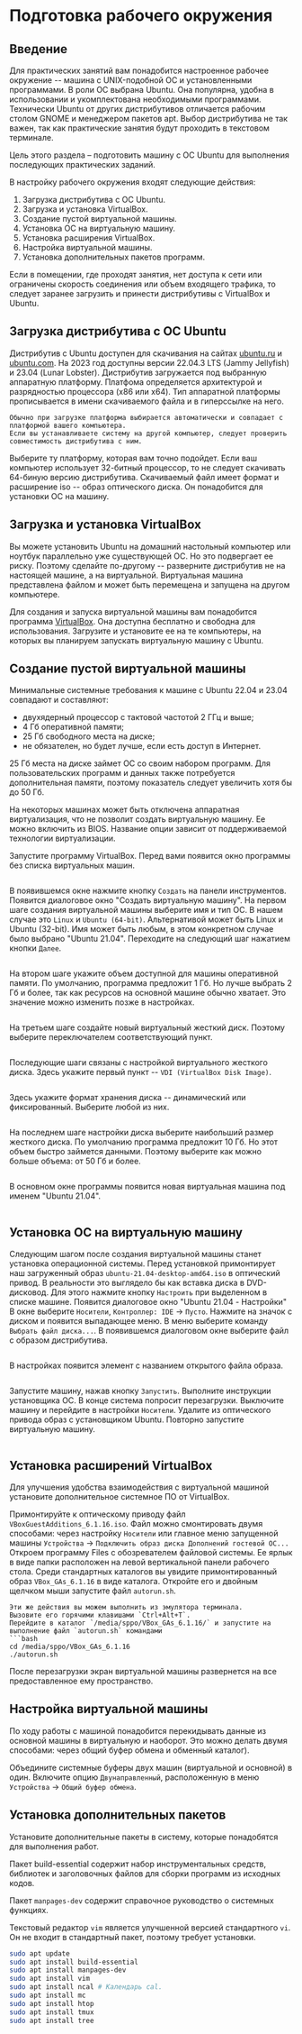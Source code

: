 # Подготовка рабочего окружения


## Введение

Для практических занятий вам понадобится настроенное рабочее окружение -- машина с UNIX-подобной ОС и установленными программами.
В роли ОС выбрана Ubuntu.
Она популярна, удобна в использовании и укомплектована необходимыми программами.
Технически Ubuntu от других дистрибутивов отличается рабочим столом GNOME и менеджером пакетов apt.
Выбор дистрибутива не так важен, так как практические занятия будут проходить в текстовом терминале.

Цель этого раздела – подготовить машину с ОС Ubuntu для выполнения последующих практических заданий.

В настройку рабочего окружения входят следующие действия:
1. Загрузка дистрибутива с ОС Ubuntu.
2. Загрузка и установка VirtualBox.
3. Создание пустой виртуальной машины.
4. Установка ОС на виртуальную машину.
5. Установка расширения VirtualBox.
6. Настройка виртуальной машины.
7. Установка дополнительных пакетов программ.

Если в помещении, где проходят занятия, нет доступа к сети или ограничены скорость соединения или объем входящего трафика, то следует заранее загрузить и принести дистрибутивы с VirtualBox и Ubuntu.


## Загрузка дистрибутива с ОС Ubuntu

Дистрибутив с Ubuntu доступен для скачивания на сайтах [ubuntu.ru](https://ubuntu.ru) и [ubuntu.com](https://ubuntu.com).
На 2023 год доступны версии 22.04.3 LTS (Jammy Jellyfish) и 23.04 (Lunar Lobster).
Дистрибутив загружается под выбранную аппаратную платформу.
Платфома определяется архитектурой и разрядностью процессора (x86 или x64).
Тип аппаратной платформы прописывается в имени скачиваемого файла и в гиперссылке на него.

```{warning}
Обычно при загрузке платформа выбирается автоматически и совпадает с платформой вашего компьютера.
Если вы устанавливаете систему на другой компьютер, следует проверить совместимость дистрибутива с ним.
```

Выберите ту платформу, которая вам точно подойдет.
Если ваш компьютер использует 32-битный процессор, то не следует скачивать 64-биную версию дистрибутива.
Скачиваемый файл имеет формат и расширение iso -- образ оптического диска.
Он понадобится для установки ОС на машину.


## Загрузка и установка VirtualBox

<!-- Виртуальная машина -->
Вы можете установить Ubuntu на домашний настольный компьютер или ноутбук параллельно уже существующей ОС.
Но это подвергает ее риску.
Поэтому сделайте по-другому -- разверните дистрибутив не на настоящей машине, а на виртуальной.
Виртуальная машина представлена файлом и может быть перемещена и запущена на другом компьютере.

Для создания и запуска виртуальной машины вам понадобится программа [VirtualBox](https://virtualbox.org).
Она доступна бесплатно и свободна для использования.
Загрузите и установите ее на те компьютеры, на которых вы планируем запускать виртуальную машину с Ubuntu.


## Создание пустой виртуальной машины

Минимальные системные требования к машине с Ubuntu 22.04 и 23.04 совпадают и составляют:
* двухядерный процессор с тактовой частотой 2 ГГц и выше;
* 4 Гб оперативной памяти;
* 25 Гб свободного места на диске;
* не обязателен, но будет лучше, если есть доступ в Интернет.

25 Гб места на диске займет ОС со своим набором программ.
Для пользовательских программ и данных также потребуется дополнительная памяти, поэтому показатель следует увеличить хотя бы до 50 Гб.

На некоторых машинах может быть отключена аппаратная виртуализация, что не позволит создать виртуальную машину.
Ее можно включить из BIOS.
Название опции зависит от поддерживаемой технологии виртуализации.

Запустите программу VirtualBox.
Перед вами появится окно программы без списка виртуальных машин.

```{image} images/VirtualBox-1.png
```

В появившемся окне нажмите кнопку `Создать` на панели инструментов.
Появится диалоговое окно "Создать виртуальную машину".
На первом шаге создания виртуальной машины выберите имя и тип ОС.
В нашем случае это `Linux` и `Ubuntu (64-bit)`.
Альтернативой может быть Linux и Ubuntu (32-bit).
Имя может быть любым, в этом конкретном случае было выбрано "Ubuntu 21.04".
Переходите на следующий шаг нажатием кнопки `Далее`.

```{figure} images/VirtualBox-2.png
```

На втором шаге укажите объем доступной для машины оперативной памяти.
По умолчанию, программа предложит 1 Гб.
Но лучше выбрать 2 Гб и более, так как ресурсов на основной машине обычно хватает.
Это значение можно изменить позже в настройках.

```{figure} images/VirtualBox-3.png
```

На третьем шаге создайте новый виртуальный жесткий диск.
Поэтому выберите переключателем соответствующий пункт.

```{figure} images/VirtualBox-4.png
```

Последующие шаги связаны с настройкой виртуального жесткого диска.
Здесь укажите первый пункт -- `VDI (VirtualBox Disk Image)`.

```{figure} images/VirtualBox-5.png
```

Здесь укажите формат хранения диска -- динамический или фиксированный.
Выберите любой из них.

```{figure} images/VirtualBox-6.png
```

На последнем шаге настройки диска выберите наибольший размер жесткого диска.
По умолчанию программа предложит 10 Гб.
Но этот объем быстро займется данными.
Поэтому выберите как можно больше объема: от 50 Гб и более.

```{figure} images/VirtualBox-7.png
```

В основном окне программы появится новая виртуальная машина под именем "Ubuntu 21.04".

```{figure} images/VirtualBox-8.png
```


## Установка ОС на виртуальную машину

Следующим шагом после создания виртуальной машины станет установка операционной системы.
Перед установкой примонтирует наш загруженный образ `ubuntu-21.04-desktop-amd64.iso` в оптический привод.
В реальности это выглядело бы как вставка диска в DVD-дисковод.
Для этого нажмите кнопку `Настроить` при выделенном в списке машине.
Появится диалоговое окно "Ubuntu 21.04 - Настройки"
В окне выберите `Носители`, `Контроллер: IDE` -> `Пусто`.
Нажмите на значок с диском и появится выпадающее меню.
В меню выберите команду `Выбрать файл диска...`.
В появившемся диалоговом окне выберите файл с образом дистрибутива.

```{figure} images/VirtualBox-9.png
```

В настройках появится элемент с названием открытого файла образа.

```{figure} images/VirtualBox-10.png
```

Запустите машину, нажав кнопку `Запустить`.
Выполните инструкции установщика ОС.
В конце система попросит перезагрузки.
Выключите машину и перейдите в настройки `Носители`.
Удалите из оптического привода образ с установщиком Ubuntu.
Повторно запустите виртуальную машину.

```{image} images/Ubuntu-21.04.png
```


## Установка расширений VirtualBox

Для улучшения удобства взаимодействия с виртуальной машиной установите дополнительное системное ПО от VirtualBox.

Примонтируйте к оптическому приводу файл `VBoxGuestAdditions_6.1.16.iso`.
Файл можно смонтировать двумя способами: через настройку `Носители` или главное меню запущенной машины `Устройства` -> `Подключить образ диска Дополнений гостевой ОС...`
Откроем программу Files с обозревателем файловой системы.
Ее ярлык в виде папки расположен на левой вертикальной панели рабочего стола.
Среди стандартных каталогов вы увидите примонтированный образ `VBox_GAs_6.1.16` в виде каталога.
Откройте его и двойным щелчком мыши запустите файл `autorun.sh`.

```{note}
Эти же действия вы можем выполнить из эмулятора терминала.
Вызовите его горячими клавишами `Ctrl+Alt+T`.
Перейдите в каталог `/media/sppo/VBox_GAs_6.1.16/` и запустите на выполнение файл `autorun.sh` командами
```bash
cd /media/sppo/VBox_GAs_6.1.16
./autorun.sh
```

После перезагрузки экран виртуальной машины развернется на все предоставленное ему пространство.


## Настройка виртуальной машины

По ходу работы с машиной понадобится перекидывать данные из основной машины в виртуальную и наоборот.
Это можно делать двумя способами: через общий буфер обмена и обменный каталог).

Объедините системные буферы двух машин (виртуальной и основной) в один.
Включите опцию `Двунаправленный`, расположенную в меню `Устройства` -> `Общий буфер обмена`.


## Установка дополнительных пакетов

Установите дополнительные пакеты в систему, которые понадобятся для выполнения работ.

<!-- build-essential -->
Пакет build-essential содержит набор инструментальных средств, библиотек и заголовочных файлов для сборки программ из исходных кодов.

Пакет `manpages-dev` содержит справочное руководство о системных функциях.

Текстовый редактор `vim` является улучшенной версией стандартного `vi`.
Он не входит в стандартный пакет, поэтому требует установки.

```bash
sudo apt update
sudo apt install build-essential
sudo apt install manpages-dev
sudo apt install vim
sudo apt install ncal # Календарь cal.
sudo apt install mc
sudo apt install htop
sudo apt install tmux
sudo apt install tree
```
